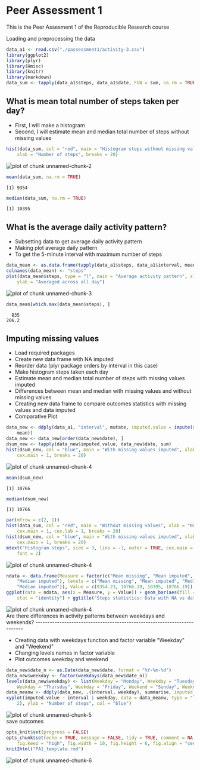 Peer Assessment 1
=================

This is the Peer Assesment 1 of the Reproducible Research course

Loading and preprocessing the data


```r
data_a1 <- read.csv("./passessment1/activity-3.csv")
library(ggplot2)
library(plyr)
library(Hmisc)
library(knitr)
library(markdown)
data_sum <- tapply(data_a1$steps, data_a1$date, FUN = sum, na.rm = TRUE)
```
What is mean total number of steps taken per day?
-------------------------------------------------

* First, I will make a histogram
* Second, I will estimate mean and median total number of steps without missing values

```r
hist(data_sum, col = "red", main = "Histogram steps without missing values", 
    xlab = "Number of steps", breaks = 20)
```

<img src="figure/unnamed-chunk-2.png" title="plot of chunk unnamed-chunk-2" alt="plot of chunk unnamed-chunk-2" style="display: block; margin: auto;" />

```r
mean(data_sum, na.rm = TRUE)
```

```
[1] 9354
```

```r
median(data_sum, na.rm = TRUE)
```

```
[1] 10395
```
What is the average daily activity pattern?
-------------------------------------------

* Subsetting data to get average daily activity pattern
* Making plot average daily pattern
* To get the 5-minute interval with maximum number of steps 

```r
data_mean <- as.data.frame(tapply(data_a1$steps, data_a1$interval, mean, na.rm = TRUE))
colnames(data_mean) <- "steps"
plot(data_mean$steps, type = "l", main = "Average activity pattern", xlab = "5 minute Interval", 
    ylab = "Averaged across all day")
```

<img src="figure/unnamed-chunk-3.png" title="plot of chunk unnamed-chunk-3" alt="plot of chunk unnamed-chunk-3" style="display: block; margin: auto;" />

```r
data_mean[which.max(data_mean$steps), ]
```

```
  835 
206.2 
```
Imputing missing values
-----------------------

* Load required packages
* Create new data frame with NA imputed
* Reorder data (plyr package orders by interval in this case)
* Make histogram steps taken each day
* Estimate mean and median total number of steps with missing values imputed
* Differences between mean and median with missing values and without missing values
* Creating new data frame to compare outcomes statistics with missing values and data imputed
* Comparative Plot

```r
data_new <- ddply(data_a1, "interval", mutate, imputed.value = impute(steps, 
    mean))
data_new <- data_new[order(data_new$date), ]
dsum_new <- tapply(data_new$imputed.value, data_new$date, sum)
hist(dsum_new, col = "blue", main = "With missing values imputed", xlab = "Number of steps", 
    cex.main = 1, breaks = 20)
```

<img src="figure/unnamed-chunk-41.png" title="plot of chunk unnamed-chunk-4" alt="plot of chunk unnamed-chunk-4" style="display: block; margin: auto;" />

```r
mean(dsum_new)
```

```
[1] 10766
```

```r
median(dsum_new)
```

```
[1] 10766
```

```r
par(mfrow = c(2, 1))
hist(data_sum, col = "red", main = "Without missing values", xlab = "Number of steps", 
    cex.main = 1, cex.lab = 1, breaks = 20)
hist(dsum_new, col = "blue", main = "With missing values imputed", xlab = "Number of steps", 
    cex.main = 1, breaks = 20)
mtext("Histogram steps", side = 3, line = -1, outer = TRUE, cex.main = 2.5, 
    font = 2)
```

<img src="figure/unnamed-chunk-42.png" title="plot of chunk unnamed-chunk-4" alt="plot of chunk unnamed-chunk-4" style="display: block; margin: auto;" />

```r
ndata <- data.frame(Measure = factor(c("Mean missing", "Mean imputed", "Median missing", 
    "Median imputed"), levels = c("Mean missing", "Mean imputed", "Median missing", 
    "Median imputed")), Value = c(9354.23, 10766.19, 10395, 10766.19))
ggplot(data = ndata, aes(x = Measure, y = Value)) + geom_bar(aes(fill = Measure), 
    stat = "identity") + ggtitle("Steps statistics: Data with NA vs data imputed")
```

<img src="figure/unnamed-chunk-43.png" title="plot of chunk unnamed-chunk-4" alt="plot of chunk unnamed-chunk-4" style="display: block; margin: auto;" />
Are there differences in activity patterns between weekdays and weekends?
-------------------------------------------------------------------------

* Creating data with weekdays function and factor variable "Weekday" and "Weekend"
* Changing levels names in factor variable
* Plot outcomes weekday and weekend

```r
data_new$date_n <- as.Date(data_new$date, format = "%Y-%m-%d")
data_new$weekday <- factor(weekdays(data_new$date_n))
levels(data_new$weekday) <- list(Weekday = "Monday", Weekday = "Tuesday", Weekday = "Wednesday", 
    Weekday = "Thursday", Weekday = "Friday", Weekend = "Sunday", Weekend = "Saturday")
data_meanw <- ddply(data_new, .(interval, weekday), summarise, imputed.value = mean(imputed.value))
xyplot(imputed.value ~ interval | weekday, data = data_meanw, type = "l", layout = c(1, 
    2), ylab = "Number of steps", col = "blue")
```

<img src="figure/unnamed-chunk-5.png" title="plot of chunk unnamed-chunk-5" alt="plot of chunk unnamed-chunk-5" style="display: block; margin: auto;" />
save outcomes


```r
opts_knit$set(progress = FALSE)
opts_chunk$set(echo = TRUE, message = FALSE, tidy = TRUE, comment = NA, fig.path = "figure/", 
    fig.keep = "high", fig.width = 10, fig.height = 6, fig.align = "center")
knit2html("PA1_template.rmd")
```

<img src="figure/unnamed-chunk-6.png" title="plot of chunk unnamed-chunk-6" alt="plot of chunk unnamed-chunk-6" style="display: block; margin: auto;" />




